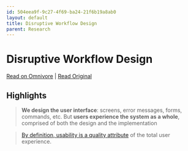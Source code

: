 ```yaml
---
id: 504eea9f-9c27-4f69-ba24-21f6b19a8ab0
layout: default
title: Disruptive Workflow Design
parent: Research
---
```


# Disruptive Workflow Design

[Read on Omnivore](https://omnivore.app/me/https-www-nngroup-com-articles-disruptive-workflow-design-lm-com-18bdc930301) | [Read Original](https://www.nngroup.com/articles/disruptive-workflow-design/?lm=complex-apps-workflows&pt=youtubevideo)

## Highlights

> **We design the user interface**: screens, error messages, forms, commands, etc. But   **users experience the system as a whole**, comprised of both the design and the implementation

> [By definition, usability is a quality attribute](https://www.nngroup.com/articles/usability-101-introduction-to-usability/ "Alertbox: Usability 101 - Introduction to Usability") of the total user experience.

